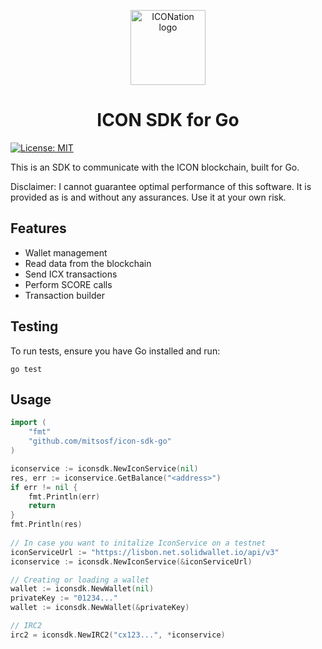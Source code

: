 <p align="center">
  <img 
    src="https://iconation.team/images/very_small.png" 
    width="120px"
    alt="ICONation logo">
</p>

<h1 align="center">ICON SDK for Go</h1>

[![License: MIT](https://img.shields.io/badge/License-MIT-yellow.svg)](https://opensource.org/licenses/MIT)

This is an SDK to communicate with the ICON blockchain, built for Go.

Disclaimer: I cannot guarantee optimal performance of this software. It is provided as is and without any assurances. Use it at your own risk.

Features
--------

- Wallet management
- Read data from the blockchain
- Send ICX transactions
- Perform SCORE calls
- Transaction builder


Testing
--------
To run tests, ensure you have Go installed and run:
```shell
go test
```

Usage
--------
```go
import (
    "fmt"
    "github.com/mitsosf/icon-sdk-go"
)

iconservice := iconsdk.NewIconService(nil)
res, err := iconservice.GetBalance("<address>")
if err != nil {
    fmt.Println(err)
    return
}
fmt.Println(res)
	
// In case you want to initalize IconService on a testnet
iconServiceUrl := "https://lisbon.net.solidwallet.io/api/v3"
iconservice := iconsdk.NewIconService(&iconServiceUrl)

// Creating or loading a wallet
wallet := iconsdk.NewWallet(nil)
privateKey := "01234..."
wallet := iconsdk.NewWallet(&privateKey)

// IRC2
irc2 = iconsdk.NewIRC2("cx123...", *iconservice)
```
